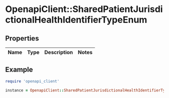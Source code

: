 # OpenapiClient::SharedPatientJurisdictionalHealthIdentifierTypeEnum

## Properties

| Name | Type | Description | Notes |
| ---- | ---- | ----------- | ----- |

## Example

```ruby
require 'openapi_client'

instance = OpenapiClient::SharedPatientJurisdictionalHealthIdentifierTypeEnum.new()
```


